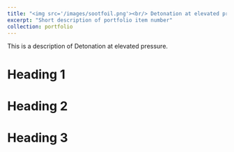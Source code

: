 ```yaml
---
title: "<img src='/images/sootfoil.png'><br/> Detonation at elevated pressure"
excerpt: "Short description of portfolio item number"
collection: portfolio
---
```


This is a description of Detonation at elevated pressure.

Heading 1
======

Heading 2
======

Heading 3
======
